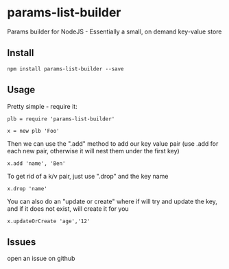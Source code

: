 params-list-builder
==================

Params builder for NodeJS   - Essentially a small, on demand key-value store

Install
-------

````
npm install params-list-builder --save
````


Usage
-----

Pretty simple - require it:

````
plb = require 'params-list-builder'

x = new plb 'Foo'
````

Then we can use the ".add" method to add our key value pair (use .add for each new pair, otherwise it will nest them under the first key)

````
x.add 'name', 'Ben'

````

To get rid of a k/v pair, just use ".drop" and the key name


````
x.drop 'name'

````
You can also do an "update or create" where if will try and update the key, and if it does not exist, will create it for you


````
x.updateOrCreate 'age','12'

````

Issues
------

open an issue on github

